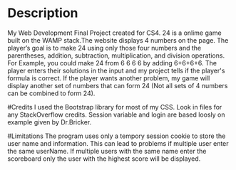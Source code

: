 # Description
My Web Development Final Project created for CS4. 24 is a onlime game built on the
WAMP stack.The website displays 4 numbers on the page.
The player’s goal is to make 24 using only those four numbers and the parentheses, addition, subtraction, multiplication, and division operations.  
For Example, you could make 24 from 6 6 6 6 by adding 6+6+6+6. The player enters their solutions in the input and my project tells if the player's formula is correct.
If the player wants another problem, my game will display another set of numbers that can form 24 (Not all sets of 4 numbers can be combined to form 24).


#Credits
I used the Bootstrap library for most of my CSS.
Look in files for any StackOverflow credits. Session variable and login are based
loosly on example given by Dr.Bricker.


#Limitations
The program uses only a tempory session cookie to store the user name and information.
This can lead to problems if multiple user enter the same userName. If multiple users with the same
name enter the scoreboard only the user with the highest score will be displayed.
